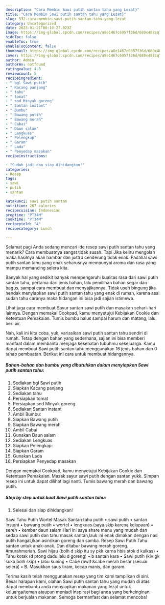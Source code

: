 ```yaml
---
description: "Cara Membin Sawi putih santan tahu yang Lezat}"
title: "Cara Membin Sawi putih santan tahu yang Lezat}"
slug: 532-cara-membin-sawi-putih-santan-tahu-yang-lezat
category: Uncategorized
date: 2023-01-21T00:10:27.823Z
image: https://img-global.cpcdn.com/recipes/a8e1467c6957f36d/680x482cq70/sawi-putih-santan-tahu-foto-resep-utama.jpg
hideToc: false
enableToc: true
enableTocContent: false
thumbnail: https://img-global.cpcdn.com/recipes/a8e1467c6957f36d/680x482cq70/sawi-putih-santan-tahu-foto-resep-utama.jpg
cover: https://img-global.cpcdn.com/recipes/a8e1467c6957f36d/680x482cq70/sawi-putih-santan-tahu-foto-resep-utama.jpg
author: Admin
authorAv: notfound
ratingvalue: 4.8
reviewcount: 5
recipeingredient:
- " bgl Sawi putih"
- " Kacang panjang"
- " tahu"
- " tomat"
- " snd Minyak goreng"
- " Santan instant"
- " Bumbu"
- " Bawang putih"
- " Bawang merah"
- " Cabai"
- " Daun salam"
- " Lengkuas"
- " Pelengkap"
- " Garam"
- " Lada"
- " Penyedap masakan"
recipeinstructions:

- "Sudah jadi dan siap dihidangkan!"
categories:
- Resep
tags:
- sawi
- putih
- santan

katakunci: sawi putih santan 
nutrition: 267 calories
recipecuisine: Indonesian
preptime: "PT34M"
cooktime: "PT34M"
recipeyield: "4"
recipecategory: Lunch

---
```



Selamat pagi Anda sedang mencari ide resep sawi putih santan tahu yang menarik? Cara membuatnya sangat tidak susah. Tapi Jika keliru mengolah maka hasilnya akan hambar dan justru cenderung tidak enak. Padahal sawi putih santan tahu yang enak seharusnya mempunyai aroma dan rasa yang mampu memancing selera kita.


Banyak hal yang sedikit banyak mempengaruhi kualitas rasa dari sawi putih santan tahu, pertama dari jenis bahan, lalu pemilihan bahan segar dan bagus, sampai cara membuat dan menyajikannya. Tidak usah bingung jika hendak menyiapkan sawi putih santan tahu yang enak di rumah, karena asal sudah tahu caranya maka hidangan ini bisa jadi sajian istimewa.

Lihat juga cara membuat Sayur santan sawi putih dan masakan sehari-hari lainnya. Dengan memakai Cookpad, kamu menyetujui Kebijakan Cookie dan Ketentuan Pemakaian. Tumis bumbu halus sampai harum dan matang, lalu beri air.


Nah, kali ini kita coba, yuk, variasikan sawi putih santan tahu sendiri di rumah. Tetap dengan bahan yang sederhana, sajian ini bisa memberi manfaat dalam membantu menjaga kesehatan tubuhmu sekeluarga. Kamu dapat membuat Sawi putih santan tahu menggunakan 16 jenis bahan dan 0 tahap pembuatan. Berikut ini cara untuk membuat hidangannya.

<!--inarticleads1-->

##### Bahan-bahan dan bumbu yang dibutuhkan dalam menyiapkan Sawi putih santan tahu:

1. Sediakan  bgl Sawi putih
1. Siapkan  Kacang panjang
1. Sediakan  tahu
1. Persiapkan  tomat
1. Persiapkan  snd Minyak goreng
1. Sediakan  Santan instant
1. Ambil  Bumbu:
1. Siapkan  Bawang putih
1. Siapkan  Bawang merah
1. Ambil  Cabai
1. Gunakan  Daun salam
1. Sediakan  Lengkuas
1. Siapkan  Pelengkap:
1. Siapkan  Garam
1. Gunakan  Lada
1. Persiapkan  Penyedap masakan


Dengan memakai Cookpad, kamu menyetujui Kebijakan Cookie dan Ketentuan Pemakaian. Masak sayur sawi putih dengan santan yukk. Simpan resep ini untuk dapat dilihat lagi nanti. Tumis bawang merah dan bawang putih. 

<!--inarticleads2-->

##### Step by step untuk buat Sawi putih santan tahu:


1. Selesai dan siap dihidangkan!

Sawi Tahu Putih Wortel Masak Santan tahu putih • sawi putih • santan instant • bawang putih • wortel • lengkuas (saya skip karena kelupaan) • sereh • kembar daun salam Hari ini saya share menu yang mudah dan sedap sawi putih dan tahu masak santan,lauk ini enak dimakan dengan nasi putih hangat,ikan asin/ikan goreng dan samba. Resep Sawi Putih Tahu santan untuk anak-anak. Dan ditabur bawang merah goreng. #murahmeriah. Sawi hijau (bolh d skip itu sy pkk karna hbis stok d kulkas) • Tahu kotak (d ptong dadu lalu d goreng) • b santan kara • Sawi putih (klv gk suka bolh skip) • labu kuning • Cabe rawit &amp;cabe merah besar (sesuai selera) • B. Masukkan saus tiram, kecap manis, dan garam. 

Terima kasih telah menggunakan resep yang tim kami tampilkan di sini. Besar harapan kami, olahan Sawi putih santan tahu yang mudah di atas dapat membantu anda menyiapkan makanan yang lezat untuk keluarga/teman ataupun menjadi inspirasi bagi anda yang berkeinginan untuk berjualan makanan. Semoga bermanfaat dan selamat mencoba!
